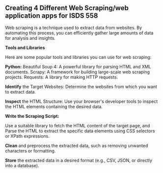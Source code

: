 ## Creating 4 Different Web Scraping/web application apps for ISDS 558
Web scraping is a technique used to extract data from websites. By automating this process, you can efficiently gather large amounts of data for analysis and insights.

**Tools and Libraries**

Here are some popular tools and libraries you can use for web scraping:

**Python:**
Beautiful Soup 4: A powerful library for parsing HTML and XML documents.
Scrapy: A framework for building large-scale web scraping projects.
Requests: A library for making HTTP requests.

**Identify** the Target Websites: Determine the websites from which you want to extract data.

**Inspect** the HTML Structure: Use your browser's developer tools to inspect the HTML elements containing the desired data.

**Write the Scraping Script:**

Use a suitable library to fetch the HTML content of the target page, and Parse the HTML to extract the specific data elements using CSS selectors or XPath expressions.

**Clean** and preprocess the extracted data, such as removing unwanted characters or formatting.

**Store** the extracted data in a desired format (e.g., CSV, JSON, or directly into a database).
